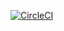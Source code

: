 [![CircleCI](https://dl.circleci.com/status-badge/img/gh/setyoadiw/MadeSubmissionCapstone/tree/master.svg?style=svg)](https://dl.circleci.com/status-badge/redirect/gh/setyoadiw/MadeSubmissionCapstone/tree/master)
